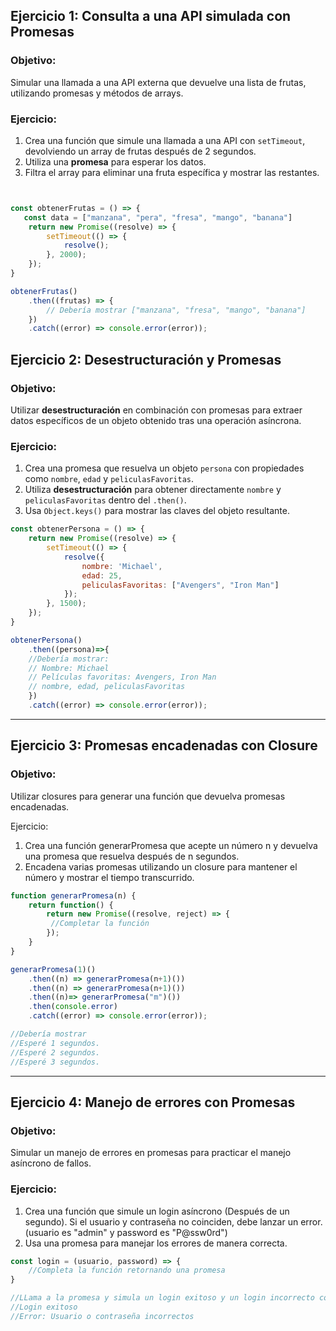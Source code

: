 ## Ejercicio 1: Consulta a una API simulada con Promesas
### Objetivo:
Simular una llamada a una API externa que devuelve una lista de frutas, utilizando promesas y métodos de arrays.

### Ejercicio:
1. Crea una función que simule una llamada a una API con `setTimeout`, devolviendo un array de frutas después de 2 segundos.
2. Utiliza una **promesa** para esperar los datos.
3. Filtra el array para eliminar una fruta específica y mostrar las restantes.

```js


const obtenerFrutas = () => {
   const data = ["manzana", "pera", "fresa", "mango", "banana"]
    return new Promise((resolve) => {
        setTimeout(() => {
            resolve();
        }, 2000);
    });
}

obtenerFrutas()
    .then((frutas) => {
        // Debería mostrar ["manzana", "fresa", "mango", "banana"]
    })
    .catch((error) => console.error(error));
```

## Ejercicio 2: Desestructuración y Promesas
### Objetivo:
Utilizar **desestructuración** en combinación con promesas para extraer datos específicos de un objeto obtenido tras una operación asíncrona.

### Ejercicio:
1. Crea una promesa que resuelva un objeto `persona` con propiedades como `nombre`, `edad` y `peliculasFavoritas`.
2. Utiliza **desestructuración** para obtener directamente `nombre` y `peliculasFavoritas` dentro del `.then()`.
3. Usa `Object.keys()` para mostrar las claves del objeto resultante.

```js
const obtenerPersona = () => {
    return new Promise((resolve) => {
        setTimeout(() => {
            resolve({
                nombre: 'Michael',
                edad: 25,
                peliculasFavoritas: ["Avengers", "Iron Man"]
            });
        }, 1500);
    });
}

obtenerPersona()
    .then((persona)=>{
    //Debería mostrar:
    // Nombre: Michael
    // Películas favoritas: Avengers, Iron Man
    // nombre, edad, peliculasFavoritas
    })
    .catch((error) => console.error(error));

```


---

## Ejercicio 3: Promesas encadenadas con Closure
### Objetivo:
Utilizar closures para generar una función que devuelva promesas encadenadas.

Ejercicio:
1. Crea una función generarPromesa que acepte un número n y devuelva una promesa que resuelva después de n segundos.
2. Encadena varias promesas utilizando un closure para mantener el número  y mostrar el tiempo transcurrido.
```js
function generarPromesa(n) {
    return function() {
        return new Promise((resolve, reject) => {
         //Completar la función
        });
    }
}

generarPromesa(1)()
    .then((n) => generarPromesa(n+1)())
    .then((n) => generarPromesa(n+1)())
    .then((n)=> generarPromesa("m")())
    .then(console.error)
    .catch((error) => console.error(error));

//Debería mostrar
//Esperé 1 segundos.
//Esperé 2 segundos.
//Esperé 3 segundos.
```

---

## Ejercicio 4: Manejo de errores con Promesas
### Objetivo:
Simular un manejo de errores en promesas para practicar el manejo asíncrono de fallos.

### Ejercicio:
1. Crea una función que simule un login asíncrono (Después de un segundo). Si el usuario y contraseña no coinciden, debe lanzar un error. (usuario es "admin" y password es "P@ssw0rd")
2. Usa una promesa para manejar los errores de manera correcta.

```js
const login = (usuario, password) => {
    //Completa la función retornando una promesa
}

//LLama a la promesa y simula un login exitoso y un login incorrecto con los siguientes mensajes:
//Login exitoso
//Error: Usuario o contraseña incorrectos
```
